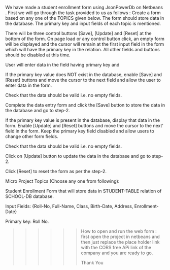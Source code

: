 We have made a student enrollment form using JsonPowerDb on Netbeans .
First we will go through the task provided to us as follows :
Create a form based on any one of the TOPICS given below. The form should store data in the database. The primary key and input fields of each topic is mentioned.

There will be three control buttons [Save], [Update] and [Reset] at the bottom of the form. On page load or any control button click, an empty form will be displayed and the cursor will remain at the first input field in the form which will have the primary key in the relation. All other fields and buttons should be disabled at this time.

User will enter data in the field having primary key and

If the primary key value does NOT exist in the database, enable [Save] and [Reset] buttons and move the cursor to the next field and allow the user to enter data in the form.

Check that the data should be valid i.e. no empty fields.

Complete the data entry form and click the [Save] button to store the data in the database and go to step-2.

If the primary key value is present in the database, display that data in the form. Enable [Update] and [Reset] buttons and move the cursor to the next' field in the form. Keep the primary key field disabled and allow users to change other form fields.

Check that the data should be valid i.e. no empty fields.

Click on [Update] button to update the data in the database and go to step-2.

Click [Reset] to reset the form as per the step-2.


Micro Project Topics (Choose any one from following):


Student Enrollment Form that will store data in STUDENT-TABLE relation of SCHOOL-DB database.

Input Fields: {Roll-No, Full-Name, Class, Birth-Date, Address, Enrollment-Date}

Primary key: Roll No.

>>>>>> How to open and run the web form :
>>>>>> first open the project in netbeans and then just replace the place holder link with the CORS free APi link of the company and you are ready to go.
>>>>>>
>>>>>> Thank You 
